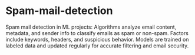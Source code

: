 # Spam-mail-detection
Spam mail detection in ML projects: Algorithms analyze email content, metadata, and sender info to classify emails as spam or non-spam. Factors include keywords, headers, and suspicious behavior. Models are trained on labeled data and updated regularly for accurate filtering and email security.

